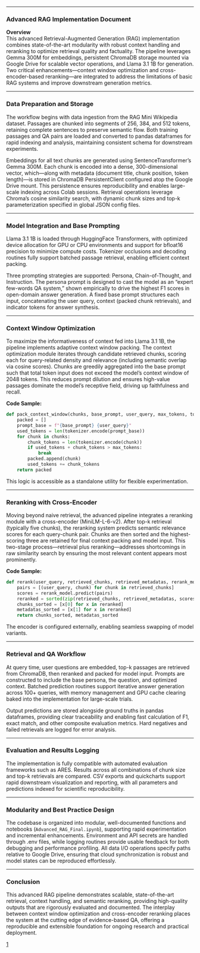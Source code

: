 
***

### Advanced RAG Implementation Document

**Overview**  
This advanced Retrieval-Augmented Generation (RAG) implementation combines state-of-the-art modularity with robust context handling and reranking to optimize retrieval quality and factuality. The pipeline leverages Gemma 300M for embeddings, persistent ChromaDB storage mounted via Google Drive for scalable vector operations, and Llama 3.1 1B for generation. Two critical enhancements—context window optimization and cross-encoder-based reranking—are integrated to address the limitations of basic RAG systems and improve downstream generation metrics.

***

### Data Preparation and Storage

The workflow begins with data ingestion from the RAG Mini Wikipedia dataset. Passages are chunked into segments of 256, 384, and 512 tokens, retaining complete sentences to preserve semantic flow. Both training passages and QA pairs are loaded and converted to pandas dataframes for rapid indexing and analysis, maintaining consistent schema for downstream experiments.

Embeddings for all text chunks are generated using SentenceTransformer’s Gemma 300M. Each chunk is encoded into a dense, 300-dimensional vector, which—along with metadata (document title, chunk position, token length)—is stored in ChromaDB PersistentClient configured atop the Google Drive mount. This persistence ensures reproducibility and enables large-scale indexing across Colab sessions. Retrieval operations leverage Chroma’s cosine similarity search, with dynamic chunk sizes and top-k parameterization specified in global JSON config files.

***

### Model Integration and Base Prompting

Llama 3.1 1B is loaded through HuggingFace Transformers, with optimized device allocation for GPU or CPU environments and support for bfloat16 precision to minimize compute costs. Tokenizer occlusions and decoding routines fully support batched passage retrieval, enabling efficient context packing.

Three prompting strategies are supported: Persona, Chain-of-Thought, and Instruction. The persona prompt is designed to cast the model as an “expert few-words QA system,” shown empirically to drive the highest F1 scores in open-domain answer generation. A fixed base prompt structures each input, concatenating the user query, context (packed chunk retrievals), and indicator tokens for answer synthesis.

***

### Context Window Optimization

To maximize the informativeness of context fed into Llama 3.1 1B, the pipeline implements adaptive context window packing. The context optimization module iterates through candidate retrieved chunks, scoring each for query-related density and relevance (including semantic overlap via cosine scores). Chunks are greedily aggregated into the base prompt such that total token input does not exceed the model’s context window of 2048 tokens. This reduces prompt dilution and ensures high-value passages dominate the model’s receptive field, driving up faithfulness and recall.

**Code Sample:**
```python
def pack_context_window(chunks, base_prompt, user_query, max_tokens, tokenizer):
    packed = []
    prompt_base = f"{base_prompt} {user_query}"
    used_tokens = len(tokenizer.encode(prompt_base))
    for chunk in chunks:
        chunk_tokens = len(tokenizer.encode(chunk))
        if used_tokens + chunk_tokens > max_tokens:
            break
        packed.append(chunk)
        used_tokens += chunk_tokens
    return packed
```
This logic is accessible as a standalone utility for flexible experimentation.

***

### Reranking with Cross-Encoder

Moving beyond naive retrieval, the advanced pipeline integrates a reranking module with a cross-encoder (MiniLM-L-6-v2). After top-k retrieval (typically five chunks), the reranking system predicts semantic relevance scores for each query-chunk pair. Chunks are then sorted and the highest-scoring three are retained for final context packing and model input. This two-stage process—retrieval plus reranking—addresses shortcomings in raw similarity search by ensuring the most relevant content appears most prominently.

**Code Sample:**
```python
def rerank(user_query, retrieved_chunks, retrieved_metadatas, rerank_model):
    pairs = [(user_query, chunk) for chunk in retrieved_chunks]
    scores = rerank_model.predict(pairs)
    reranked = sorted(zip(retrieved_chunks, retrieved_metadatas, scores), key=lambda x: x[2], reverse=True)
    chunks_sorted = [x[0] for x in reranked]
    metadatas_sorted = [x[1] for x in reranked]
    return chunks_sorted, metadatas_sorted
```
The encoder is configured externally, enabling seamless swapping of model variants.

***

### Retrieval and QA Workflow

At query time, user questions are embedded, top-k passages are retrieved from ChromaDB, then reranked and packed for model input. Prompts are constructed to include the base persona, the question, and optimized context. Batched prediction routines support iterative answer generation across 100+ queries, with memory management and GPU cache clearing baked into the implementation for large-scale trials.

Output predictions are stored alongside ground truths in pandas dataframes, providing clear traceability and enabling fast calculation of F1, exact match, and other composite evaluation metrics. Hard negatives and failed retrievals are logged for error analysis.

***

### Evaluation and Results Logging

The implementation is fully compatible with automated evaluation frameworks such as ARES. Results across all combinations of chunk size and top-k retrievals are compared. CSV exports and quickcharts support rapid downstream visualization and reporting, with all parameters and predictions indexed for scientific reproducibility.

***

### Modularity and Best Practice Design

The codebase is organized into modular, well-documented functions and notebooks (`Advanced_RAG_Final.ipynb`), supporting rapid experimentation and incremental enhancements. Environment and API secrets are handled through .env files, while logging routines provide usable feedback for both debugging and performance profiling. All data I/O operations specify paths relative to Google Drive, ensuring that cloud synchronization is robust and model states can be reproduced effortlessly.

***

### Conclusion

This advanced RAG pipeline demonstrates scalable, state-of-the-art retrieval, context handling, and semantic reranking, providing high-quality outputs that are rigorously evaluated and documented. The interplay between context window optimization and cross-encoder reranking places the system at the cutting edge of evidence-based QA, offering a reproducible and extensible foundation for ongoing research and practical deployment.

[1](https://ppl-ai-file-upload.s3.amazonaws.com/web/direct-files/attachments/32324208/6914c93f-abac-4d20-b1df-fd46db4ab912/Advanced_RAG_Final.ipynb)
